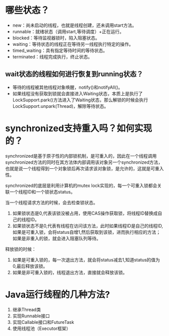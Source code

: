 # 哪些状态？

- new：尚未启动的线程，也就是线程创建，还未调用start方法。
- runnable：就绪状态（调用start,等待调度）+正在运行。
- blocked：等待监视器锁时，陷入阻塞状态。
- waiting：等待状态的线程正在等待另一线程执行特定的操作。
- timed_waiting：具有指定等待时间的等待状态。
- terminated：线程完成执行，终止状态。

## wait状态的线程如何进行恢复到running状态？

- 等待的线程被其他线程对象唤醒，notify()和notifyAll()。
- 如果线程没有获取到锁就会直接进入Waiting状态，本质上是执行了LockSupport.park()方法进入了Waiting状态，那么解锁的时候会执行LockSupport.unpark(Thread)，解除等待状态。

# synchronized支持重入吗？如何实现的？

synchronized是基于原子性的内部锁机制，是可重入的，因此在一个线程调用synchronized方法的同时在其方法体内部调用该对象另一个synchronized方法，也就是说一个线程得到一个对象锁后再次请求该对象锁，是允许的，这就是可重入性。

synchronized的底层是利用计算机的mutex lock实现的，每一个可重入锁都会关联一个线程ID和一个锁状态status。

当一个线程请求方法的时候，会去检查锁状态。

1. 如果锁状态是0,代表该锁没被占用，使用CAS操作获取锁，将线程ID替换成自己的线程ID。
2. 如果锁状态不是0,代表有线程在访问该方法，此时如果线程ID是自己的线程ID,如果是可重入锁，会将status自增1,然后获取到该锁，进而执行相应的方法；如果是非重入的锁，就会进入阻塞队列等待。

释放锁的时候：

1. 如果是可重入锁的，每一次退出方法，就会将status减去1,知道status的值为0,最后释放该锁。
2. 如果是非可重入锁的，线程退出方法，直接就会释放该锁。

# Java运行线程的几种方法?

1. 继承Thread类
2. 实现Runnable接口
3. 实现Callable接口和FutureTask
4. 使用线程池（Executor框架）
